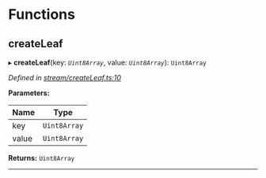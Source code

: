 

# Functions

<a id="createleaf"></a>

##  createLeaf

▸ **createLeaf**(key: *`Uint8Array`*, value: *`Uint8Array`*): `Uint8Array`

*Defined in [stream/createLeaf.ts:10](https://github.com/polkadot-js/common/blob/ef30fb8/packages/trie-codec/src/stream/createLeaf.ts#L10)*

**Parameters:**

| Name | Type |
| ------ | ------ |
| key | `Uint8Array` |
| value | `Uint8Array` |

**Returns:** `Uint8Array`

___

